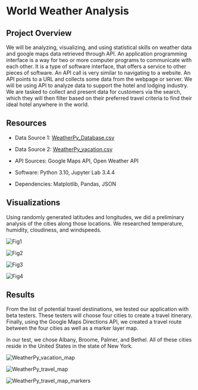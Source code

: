 # World Weather Analysis

## Project Overview

We will be analyzing, visualizing, and using statistical skills on weather data and google maps data retrieved through API. An application programming interface is a way for two or more computer programs to communicate with each other. It is a type of software interface, that offers a service to other pieces of software. An API call is very similar to navigating to a website. An API points to a URL and collects some data from the webpage or server. We will be using API to analyze data to support the hotel and lodging industry. We are tasked to collect and present data for customers via the search, which they will then filter based on their preferred travel criteria to find their ideal hotel anywhere in the world. 

## Resources

+ Data Source 1: [WeatherPy_Database.csv](https://github.com/dosanity/World_Weather_Analysis/files/9390011/WeatherPy_Database.csv)

+ Data Source 2: [WeatherPy_vacation.csv](https://github.com/dosanity/World_Weather_Analysis/files/9390013/WeatherPy_vacation.csv)

+ API Sources: Google Maps API, Open Weather API

+ Software: Python 3.10, Jupyter Lab 3.4.4

+ Dependencies: Matplotlib, Pandas, JSON

## Visualizations

Using randomly generated latitudes and longitudes, we did a preliminary analysis of the cities along those locations. We researched temperature, humidity, cloudiness, and windspeeds.

![Fig1](https://user-images.githubusercontent.com/29410712/185812788-87ddedff-efd1-48e4-8097-542d8549557d.png)

![Fig2](https://user-images.githubusercontent.com/29410712/185812792-9b7b27fe-a5c8-4280-945c-dab2b6617bd5.png)

![Fig3](https://user-images.githubusercontent.com/29410712/185812794-1c06e9ab-2aff-4e2c-90b8-2849385bf210.png)

![Fig4](https://user-images.githubusercontent.com/29410712/185812795-41c90cd7-fb95-4118-b7ae-dcd6fff82530.png)

## Results

From the list of potential travel destinations, we tested our application with beta testers. These testers will choose four cities to create a travel itinerary. Finally, using the Google Maps Directions API, we created a travel route between the four cities as well as a marker layer map. 

In our test, we chose Albany, Broome, Palmer, and Bethel. All of these cities reside in the United States in the state of New York. 

![WeatherPy_vacation_map](https://user-images.githubusercontent.com/29410712/185812739-3cd32fef-de31-4867-8e68-c48e3233fc28.png)

![WeatherPy_travel_map](https://user-images.githubusercontent.com/29410712/185812751-1cfda855-0f83-4824-af48-52e96a3f2e1c.png)

![WeatherPy_travel_map_markers](https://user-images.githubusercontent.com/29410712/185812755-a8c8abc0-3183-4ece-a62a-eddd00802007.png)

